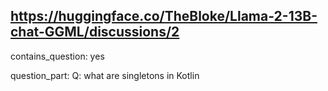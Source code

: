 ## https://huggingface.co/TheBloke/Llama-2-13B-chat-GGML/discussions/2

contains_question: yes

question_part: Q: what are singletons in Kotlin
